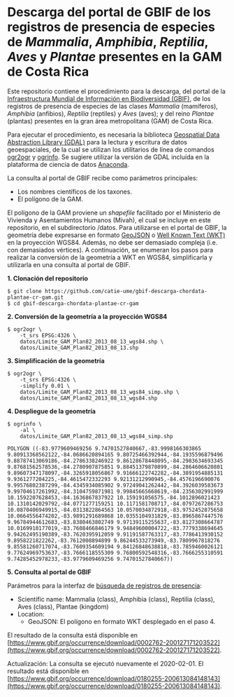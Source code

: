 # Descarga del portal de GBIF de los registros de presencia de especies de _Mammalia_, _Amphibia_, _Reptilia_, _Aves_ y _Plantae_ presentes en la GAM de Costa Rica
Este repositorio contiene el procedimiento para la descarga, del portal de la [Infraestructura Mundial de Información en Biodiversidad (GBIF)](https://www.gbif.org/), de los registros de presencia de especies de las clases _Mammalia_ (mamíferos), _Amphibia_ (anfibios), _Reptilia_ (reptiles) y _Aves_ (aves); y del reino _Plantae_ (plantas) presentes en la gran área metropolitana (GAM) de Costa Rica.

Para ejecutar el procedimiento, es necesaria la biblioteca [Geospatial Data Abstraction Library (GDAL)](https://gdal.org/) para la lectura y escritura de datos geoespaciales, de la cual se utilizan los utilitarios de línea de comandos [ogr2ogr](https://gdal.org/programs/ogr2ogr.html) y [ogrinfo](https://gdal.org/programs/ogrinfo.html). Se sugiere utilizar la versión de GDAL incluída en la plataforma de ciencia de datos [Anaconda](https://www.anaconda.com/).

La consulta al portal de GBIF recibe como parámetros principales:
* Los nombres científicos de los taxones.
* El polígono de la GAM.

El polígono de la GAM proviene un _shapefile_ facilitado por el Ministerio de Vivienda y Asentamientos Humanos (Mivah), el cual se incluye en este repositorio, en el subdirectorio /datos. Para utilizarse en el portal de GBIF, la geometría debe expresarse en formato [GeoJSON](https://geojson.org/) o [Well Known Text (WKT)](https://en.wikipedia.org/wiki/Well-known_text_representation_of_geometry) en la proyección WGS84. Además, no debe ser demasiado compleja (i.e. con demasiados vértices). A continuación, se enumeran los pasos para realizar la conversión de la geometría a WKT en WGS84, simplificarla y utilizarla en una consulta al portal de GBIF.

**1. Clonación del repositorio**
```terminal
$ git clone https://github.com/catie-ume/gbif-descarga-chordata-plantae-cr-gam.git
$ cd gbif-descarga-chordata-plantae-cr-gam
```
**2. Conversión de la geometría a la proyección WGS84**
```terminal
$ ogr2ogr \
    -t_srs EPSG:4326 \
    datos/Limite_GAM_Plan82_2013_08_13_wgs84.shp \
    datos/Limite_GAM_Plan82_2013_08_13.shp
```
**3. Simplificación de la geometría**
```terminal
$ ogr2ogr \
    -t_srs EPSG:4326 \
    -simplify 0.01 \
    datos/Limite_GAM_Plan82_2013_08_13_wgs84_simp.shp \
    datos/Limite_GAM_Plan82_2013_08_13_wgs84.shp
```
**4. Despliegue de la geometría**
```terminal
$ ogrinfo \
    -al \
    datos/Limite_GAM_Plan82_2013_08_13_wgs84_simp.shp
```
```terminal
POLYGON ((-83.9779609469256 9.74701527840667,-83.9998166303865 9.80913368562122,-84.0686620894165 9.80725466392944,-84.1935596879496 9.88787413069186,-84.2786338246922 9.86128678448095,-84.2983634693345 9.87681562578536,-84.2780907875851 9.88451379870899,-84.2864606620801 9.89607347178097,-84.3265918056867 9.91666122742282,-84.3891954885131 9.9361277204225,-84.4615472332293 9.92131212990945,-84.4576196690076 9.99576802387299,-84.4345934085902 9.97249041262442,-84.3926039583673 9.99704617261992,-84.3104759871981 9.99845665668619,-84.2356302991999 10.1592207628453,-84.1636867837922 10.159191056575,-84.1012896021423 10.1310142029792,-84.0771277159251 10.1171581708717,-84.0797267286753 10.0870406949915,-84.0313822864563 10.0570034872918,-83.9752452875658 10.0664556474202,-83.9891291689868 10.0355104931829,-83.8965867447576 9.96784944612683,-83.8380463802749 9.97139115255637,-83.8127308664787 10.0169910177019,-83.7608466846179 9.94849600004722,-83.7779338694645 9.94262495190389,-83.7620395912059 9.91191587763317,-83.7786413930152 9.8958221822262,-83.7612008894899 9.86244533273949,-83.7809967818276 9.85581260717074,-83.7609354609194 9.84126848638818,-83.7859460026121 9.77624969753637,-83.7666118555309 9.76800592548316,-83.7666255310591 9.74285452978233,-83.9779609469256 9.74701527840667))
```
**5. Consulta al portal de GBIF**

Parámetros para la interfaz de [búsqueda de registros de presencia](https://www.gbif.org/occurrence/search):
* Scientific name: Mammalia (class), Amphibia (class), Reptilia (class), Aves (class), Plantae (kingdom)
* Location:
  * GeoJSON: El polígono en formato WKT desplegado en el paso 4.
  
El resultado de la consulta está disponible en [https://www.gbif.org/occurrence/download/0002762-200127171203522](https://www.gbif.org/occurrence/download/0002762-200127171203522).

Actualización:
La consulta se ejecutó nuevamente el 2020-02-01. El resultado está disponible en [https://www.gbif.org/occurrence/download/0180255-200613084148143](https://www.gbif.org/occurrence/download/0180255-200613084148143).
